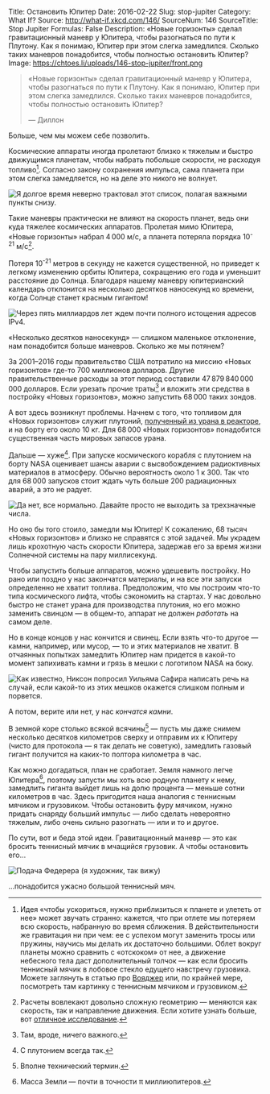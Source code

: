 Title: Остановить Юпитер
Date: 2016-02-22
Slug: stop-jupiter
Category: What If?
Source: http://what-if.xkcd.com/146/
SourceNum: 146
SourceTitle: Stop Jupiter
Formulas: False
Description: «Новые горизонты» сделал гравитационный маневр у Юпитера, чтобы разогнаться по пути к Плутону. Как я понимаю, Юпитер при этом слегка замедлился. Сколько таких маневров понадобится, чтобы полностью остановить Юпитер?
Image: https://chtoes.li/uploads/146-stop-jupiter/front.png

> «Новые горизонты» сделал гравитационный маневр у Юпитера, чтобы разогнаться по пути к Плутону. Как я понимаю, Юпитер при этом слегка замедлился. Сколько таких маневров понадобится, чтобы полностью остановить Юпитер?
>
> — Диллон

Больше, чем мы можем себе позволить.

Космические аппараты иногда пролетают близко к тяжелым и быстро движущимся планетам, чтобы набрать побольше скорости, не расходуя топливо[^1]. Согласно закону сохранения импульса, сама планета при этом слегка замедляется, но на деле это никого не волнует.

[^1]: Идея «чтобы ускориться, нужно приблизиться к планете и улететь от нее» может звучать странно: кажется, что при отлете мы потеряем всю скорость, набранную во время сближения. В действительности же гравитация ни при чем: ее с успехом могут заменить тросы или пружины, научись мы делать их достаточно большими. Облет вокруг планеты можно сравнить с «отскоком» от нее, а движение небесного тела даст дополнительный толчок&nbsp;— как если бросить теннисный мячик в лобовое стекло едущего навстречу грузовика. Можете заглянуть в статью про [Вояджер][1] или, по крайней мере, посмотреть там картинку с теннисным мячиком и грузовиком.

![](/uploads/146-stop-jupiter/dontcare_ru.png "Я долгое время неверно трактовал этот список, полагая важными пункты снизу.")

Такие маневры практически не влияют на скорость планет, ведь они куда тяжелее космических аппаратов. Пролетая мимо Юпитера, «Новые горизонты» набрал 4&thinsp;000&nbsp;м/с, а планета потеряла порядка 10<sup>-21</sup>&nbsp;м/с[^2].

[^2]: Расчеты вовлекают довольно сложную геометрию — меняются как скорость, так и направление движения. Если хотите узнать больше, вот [отличное исследование][2].

Потеря 10<sup>-21</sup> метров в секунду не кажется существенной, но приведет к легкому изменению орбиты Юпитера, сокращению его года и уменьшит расстояние до Солнца. Благодаря нашему маневру юпитерианский календарь отклонится на несколько десятков наносекунд ко времени, когда Солнце станет красным гигантом!

![](/uploads/146-stop-jupiter/y2k_ru.png "Через пять миллиардов лет ждем почти полного истощения адресов IPv4.")

«Несколько десятков наносекунд»&nbsp;— слишком маленькое отклонение, нам понадобится больше маневров. Сколько же мы потянем?

За 2001–2016 годы правительство США потратило на миссию «Новых горизонтов» где-то 700 миллионов долларов. Другие правительственные расходы за этот период составили 47&thinsp;879&thinsp;840&thinsp;000&thinsp;000 долларов. Если урезать прочие траты[^3] и вложить эти средства в постройку «Новых горизонтов», можно запустить 68&thinsp;000 таких зондов.

[^3]: Там, вроде, ничего важного.

А вот здесь возникнут проблемы. Начнем с того, что топливом для «Новых горизонтов» служит плутоний, [полученный из урана в реакторе][3], и на борту его около 10&nbsp;кг. Для 68&thinsp;000 «Новых горизонтов» понадобится существенная часть мировых запасов урана.

Дальше — хуже[^4]. При запуске космического корабля с плутонием на борту NASA оценивает шансы аварии с высвобождением радиоктивных материалов в атмосферу. Обычно вероятность около 1 к 300. Так что для 68&thinsp;000 запусков стоит ждать чуть больше 200 радиационных аварий, а это не радует.

[^4]: С плутонием всегда так.

![](/uploads/146-stop-jupiter/accidents_ru.png "Да нет, все нормально. Давайте просто не выходить за трехзначные числа.")

Но оно бы того стоило, замедли мы Юпитер! К сожалению, 68 тысяч «Новых горизонтов» и близко не справятся с этой задачей. Мы украдем лишь крохотную часть скорости Юпитера, задержав его за время жизни Солнечной системы на пару миллисекунд.

Чтобы запустить больше аппаратов, можно удешевить постройку. Но рано или поздно у нас закончатся материалы, и на все эти запуски определенно не хватит топлива. Предположим, что мы построим что-то типа космического лифта, чтобы сэкономить на стартах. У нас довольно быстро не станет урана для производства плутония, но его можно заменить свинцом&nbsp;— в общем-то, аппарат не должен *работать* на самом деле.

Но в конце концов у нас кончится и свинец. Если взять что-то другое — камни, например, или мусор, — то и этих материалов не хватит. В отчаянных попытках замедлить Юпитер нам придется в какой-то момент запихивать камни и грязь в мешки с логотипом NASA на боку.

![](/uploads/146-stop-jupiter/burlap.png "Как известно, Никсон попросил Уильяма Сафира написать речь на случай, если какой-то из этих мешков окажется слишком полным и порвется.")

А потом, верите или нет, у нас *кончатся камни*.

В земной коре столько всякой всячины[^5]&nbsp;— пусть мы даже снимем несколько десятков километров сверху и отправим их к Юпитеру (чисто для протокола&nbsp;— я так делать не советую), замедлить газовый гигант получится на каких-то полтора километра в час.

[^5]: Вполне технический термин.

Как можно догадаться, план не сработает. Земля намного легче Юпитера[^6], поэтому запусти мы хоть всю родную планету к нему, замедлить гиганта выйдет лишь на долю процента&nbsp;— меньше сотни километров в час. Здесь пригодится наша аналогия с теннисным мячиком и грузовиком. Чтобы остановить фуру мячиком, нужно придать снаряду больший импульс — либо сделать невероятно тяжелым, либо очень сильно разогнать&nbsp;— или и то и другое.

[^6]: Масса Земли — почти в точности &pi; миллиюпитеров.

По сути, вот и беда этой идеи. Гравитационный маневр — это как бросить теннисный мячик в мчащийся грузовик. А чтобы остановить его…

![](/uploads/146-stop-jupiter/truck.png "Подача Федерера (я художник, так вижу)")

…понадобится ужасно большой теннисный мяч.

[1]: https://chtoes.li/voyager/ "Вояджер | Что если?"

[2]: http://scitation.aip.org/content/aapt/journal/ajp/71/5/10.1119/1.1539102 "Руководство по гравитационным маневрам в небесной механике (англ.) | American Journal of Physics"

[3]: http://masterok.livejournal.com/1515292.html "Когда НАСА перестанет летать в дальний космос? | masterok — LiveJournal"
